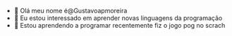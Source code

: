 - 👋 Olá meu nome é@Gustavoapmoreira
- 👀 Eu estou interessado em aprender novas linguagens da programação
- 🌱 Estou aprendendo a programar recentemente fiz o jogo pog no scrach


<!---
Gustavoapmoreira/Gustavoapmoreira is a ✨ special ✨ repository because its `README.md` (this file) appears on your GitHub profile.
You can click the Preview link to take a look at your changes.
--->
